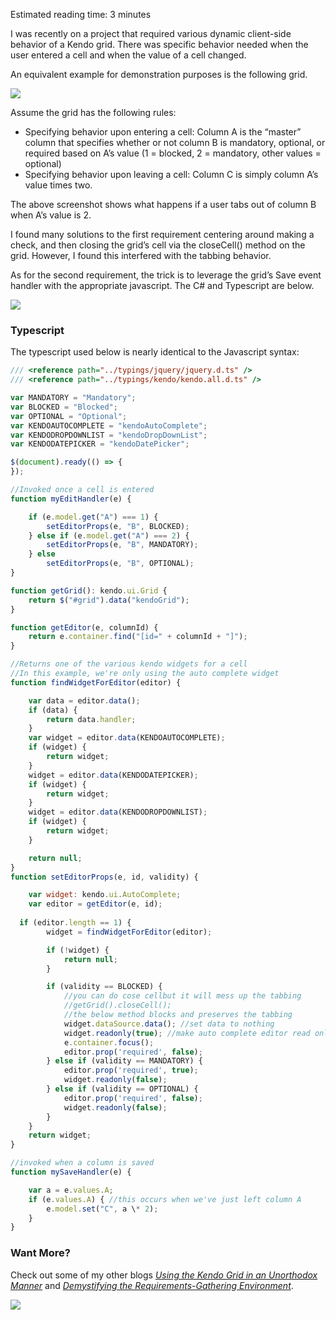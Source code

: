 

Estimated reading time: 3 minutes

I was recently on a project that required various dynamic client-side behavior of a Kendo grid. There was specific behavior needed when the user entered a cell and when the value of a cell changed.

An equivalent example for demonstration purposes is the following grid.

![](https://intellitect.com/wp-content/uploads/2015/06/Kendo-Grid-1.jpg)

Assume the grid has the following rules:

- Specifying behavior upon entering a cell: Column A is the “master” column that specifies whether or not column B is mandatory, optional, or required based on A’s value (1 = blocked, 2 = mandatory, other values = optional)
- Specifying behavior upon leaving a cell: Column C is simply column A’s value times two.

The above screenshot shows what happens if a user tabs out of column B when A’s value is 2.

I found many solutions to the first requirement centering around making a check, and then closing the grid’s cell via the closeCell() method on the grid. However, I found this interfered with the tabbing behavior.

As for the second requirement, the trick is to leverage the grid’s Save event handler with the appropriate javascript. The C# and Typescript are below.

![](https://intellitect.com/wp-content/uploads/2015/06/Kendo-Grid-2.jpg)

### Typescript

The typescript used below is nearly identical to the Javascript syntax:

```javascript
/// <reference path="../typings/jquery/jquery.d.ts" />
/// <reference path="../typings/kendo/kendo.all.d.ts" />

var MANDATORY = "Mandatory";
var BLOCKED = "Blocked";
var OPTIONAL = "Optional";
var KENDOAUTOCOMPLETE = "kendoAutoComplete";
var KENDODROPDOWNLIST = "kendoDropDownList";
var KENDODATEPICKER = "kendoDatePicker";

$(document).ready(() => {
});

//Invoked once a cell is entered
function myEditHandler(e) {

    if (e.model.get("A") === 1) {
        setEditorProps(e, "B", BLOCKED);
    } else if (e.model.get("A") === 2) {
        setEditorProps(e, "B", MANDATORY);
    } else
        setEditorProps(e, "B", OPTIONAL);
}

function getGrid(): kendo.ui.Grid {
    return $("#grid").data("kendoGrid");
}

function getEditor(e, columnId) {
    return e.container.find("[id=" + columnId + "]");
}

//Returns one of the various kendo widgets for a cell
//In this example, we're only using the auto complete widget
function findWidgetForEditor(editor) {

    var data = editor.data();
    if (data) {
        return data.handler;
    }
    var widget = editor.data(KENDOAUTOCOMPLETE);
    if (widget) {
        return widget;
    }
    widget = editor.data(KENDODATEPICKER);
    if (widget) {
        return widget;
    }
    widget = editor.data(KENDODROPDOWNLIST);
    if (widget) {
        return widget;
    }

    return null;
}
function setEditorProps(e, id, validity) {

    var widget: kendo.ui.AutoComplete;
    var editor = getEditor(e, id);
  
  if (editor.length == 1) {
        widget = findWidgetForEditor(editor);

        if (!widget) {
            return null;
        }

        if (validity == BLOCKED) {
            //you can do cose cellbut it will mess up the tabbing             
            //getGrid().closeCell();
            //the below method blocks and preserves the tabbing
            widget.dataSource.data(); //set data to nothing
            widget.readonly(true); //make auto complete editor read only
            e.container.focus();
            editor.prop('required', false);
        } else if (validity == MANDATORY) {
            editor.prop('required', true);
            widget.readonly(false);
        } else if (validity == OPTIONAL) {
            editor.prop('required', false);
            widget.readonly(false);
        }
    }
    return widget;
}

//invoked when a column is saved
function mySaveHandler(e) {

    var a = e.values.A;
    if (e.values.A) { //this occurs when we've just left column A
        e.model.set("C", a \* 2);
    }
}
```

### Want More?

Check out some of my other blogs _[Using the Kendo Grid in an Unorthodox Manner](/using-the-kendo-grid-in-an-unorthodox-manner/)_ and _[Demystifying the Requirements-Gathering Environment](/demystifying-requirements-gathering/)_.

![](https://intellitect.com/wp-content/uploads/2021/04/Blog-job-ad-1024x127.png)
